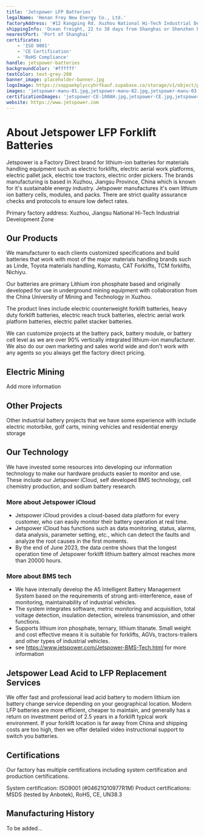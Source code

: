 ```yaml
---
title: 'Jetspower LFP Batteries'
legalName: 'Henan Frey New Energy Co., Ltd.'
factoryAddress: '#12 Kangping Rd. Xuzhou National Hi-Tech Industrial Development Zone, Jiangsu Province, China'
shippingInfo: 'Ocean freight, 22 to 38 days from Shanghai or Shenzhen Port'
nearestPort: 'Port of Shanghai'
certificates:
    - 'ISO 9001'
    - 'CE Certification'
    - 'RoHS Compliance'
handle: jetspower-batteries
backgroundColor: '#ffffff'
textColor: text-grey-200
banner_image: placeholder-banner.jpg
logoImage: https://soppaekplyccyhrfkauf.supabase.co/storage/v1/object/public/manufacturers//jetspower-logo.png
images: 'jetspower-manu-01.jpg,jetspower-manu-02.jpg,jetspower-manu-03.jpg,jetspower-manu-04.jpg,jetspower-manu-05.jpg,jetspower-manu-06.jpg,jetspower-manu-07.jpg,jetspower-manu-08.jpg,jetspower-manu-09.jpg,jetspower-manu-10.jpg,jetspower-manu-11.jpg,jetspower-manu-12.jpg,jetspower-manu-13.jpg,jetspower-manu-14.jpg,jetspower-manu-15.jpg'
certificationImages: 'jetspower-CE-100AH.jpg,jetspower-CE.jpg,jetspower-iso9001.jpg,jetspower-ROHS.jpg,jetspower-UN38.3.jpg'
website: https://www.jetspower.com
---
```


# About Jetspower LFP Forklift Batteries

Jetspower is a Factory Direct brand for lithium-ion batteries for materials handling equipment such as electric forklifts, electric aerial work platforms, electric pallet jack, electric tow tractors, electric order pickers. The brands manufacturing is based in Xuzhou, Jiangsu Province, China which is known for it's sustainable energy industry. Jetspower manufactures it's own lithium ion battery cells, modules, and packs. There are strict quality assurance checks and protocols to ensure low defect rates.

Primary factory address:
Xuzhou, Jiangsu National Hi-Tech Industrial Development Zone

## Our Products

We manufacturer to each clients customized specifications and build batteries that work with most of the major materials handling brands such as Linde, Toyota materials handling, Komastu, CAT Forklifts, TCM forklifts, Nichiyu.

Our batteries are primary Lithium iron phosphate based and originally developed for use in underground mining equipment with collaboration from the China University of Mining and Technology in Xuzhou.

The product lines include electric counterweight forklift batteries, heavy duty forklift batteries, electric reach truck batteries, electric aerial work platform batteries, electric pallet stacker batteries.

We can customize projects at the battery pack, battery module, or battery cell level as we are over 90% vertically integrated lithium-ion manufacturer. We also do our own marketing and sales world wide and don't work with any agents so you always get the factory direct pricing.

## Electric Mining

Add more information

## Other Projects

Other industrial battery projects that we have some experience with include electric motorbike, golf carts, mining vehicles and residential energy storage

## Our Technology

We have invested some resources into developing our information technology to make our hardware products easier to monitor and use. These include our Jetspower iCloud, self developed BMS technology, cell chemistry production, and sodium battery research.

### More about Jetspower iCloud
  - Jetspower iCloud provides a cloud-based data platform for every customer, who can easily monitor their battery operation at real time.
  - Jetspower iCloud has functions such as data monitoring, status, alarms, data analysis, parameter setting, etc., which can detect the faults and analyze the root causes in the first moments.
  - By the end of June 2023, the data centre shows that the longest operation time of Jetspower forklift lithium battery almost reaches more than 20000 hours.

### More about BMS tech
  - We have internally develop the A5 Intelligent Battery Management System based on the requirements of strong anti-interference, ease of monitoring, maintainability of industrial vehicles.
  - The system integrates software, metric monitoring and acquisition, total voltage detection, insulation detection, wireless transmission, and other functions.
  - Supports lithium iron phosphate, ternary, lithium titanate. Small weight and cost effective means it is suitable for forklifts, AGVs, tractors-trailers and other types of industrial vehicles.
  - see https://www.jetspower.com/Jetspower-BMS-Tech.html for more information

## Jetspower Lead Acid to LFP Replacement Services

We offer fast and professional lead acid battery to modern lithium ion battery change service depending on your geographical location. Modern LFP batteries are more efficient, cheaper to maintain, and generally has a return on investment period of 2.5 years in a forklift typical work environment. If your forklift location is far away from China and shipping costs are too high, then we offer detailed video instructional support to switch you batteries.

## Certifications

Our factory has multiple certifications including system certification and production certifications.

System certification: ISO9001 (#04621Q10977R1M)
Product certifications: MSDS (tested by Anbotek), RoHS, CE, UN38.3

## Manufacturing History

To be added...
